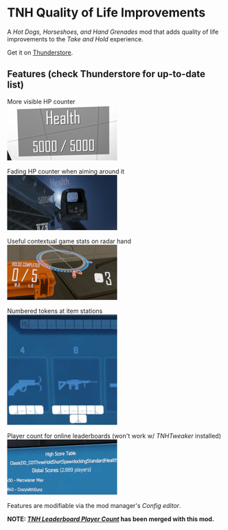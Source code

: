 # TNH Quality of Life Improvements
A *Hot Dogs, Horseshoes, and Hand Grenades* mod that adds quality of life improvements to the *Take and Hold* experience.

Get it on [Thunderstore](https://h3vr.thunderstore.io/package/muskit/TNH_Quality_of_Life_Improvements/).

## Features (check Thunderstore for up-to-date list)
More visible HP counter<br/>
<img src=preview/hp.png>

Fading HP counter when aiming around it<br/>
<img src=preview/aimhide.png>

Useful contextual game stats on radar hand<br/>
<img src=preview/stats_new.png>

Numbered tokens at item stations<br/>
<img src="preview/item station.png">

Player count for online leaderboards (won't work w/ *TNHTweaker* installed)<br/>
<img src=preview/leaderboard.png><br/>

Features are modifiable via the mod manager's *Config editor*.

**NOTE: [*TNH Leaderboard Player Count*](https://github.com/muskit/TNH-Leaderboard-Player-Count/) has been merged with this mod.**